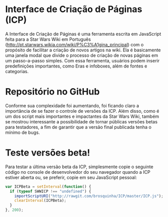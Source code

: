 # Interface de Criação de Páginas (ICP)
A Interface de Criação de Páginas é uma ferramenta escrita em JavaScript feita para a Star Wars Wiki em Português (http://pt.starwars.wikia.com/wiki/P%C3%A1gina_principal) com o propósito de facilitar a criação de novos artigos na wiki. Ela é basicamente uma janela modal que divide o processo de criação de novas páginas em um passo-a-passo simples. 
Com essa ferramenta, usuários podem inserir predefinições importantes, como Eras e infoboxes, além de fontes e categorias.

# Repositório no GitHub
Conforme sua complexidade foi aumentando, foi ficando claro a importância de se fazer o controle de versões da ICP. Além disso, como é um dos script mais importantes e impactantes da Star Wars Wiki, também se mostrou interessante a possibilidade de tornar públicas versões betas para testadores, a fim de garantir que a versão final publicada tenha o mínimo de bugs. 

# Teste versões beta!
Para testar a última versão beta da ICP, simplesmente copie o seguinte código no console de desenvolvedor do seu navegador quando a ICP estiver aberta ou, se preferir, copie em seu JavaScript pessoal: 
```javascript
var ICPBeta = setInterval(function() {
  if (typeof SWWICP !== "undefined") {
    importScriptURI("http://rawgit.com/brosquinha/ICP/master/ICP.js");
    clearInterval(ICPBeta);
  }
}, 200);
```
